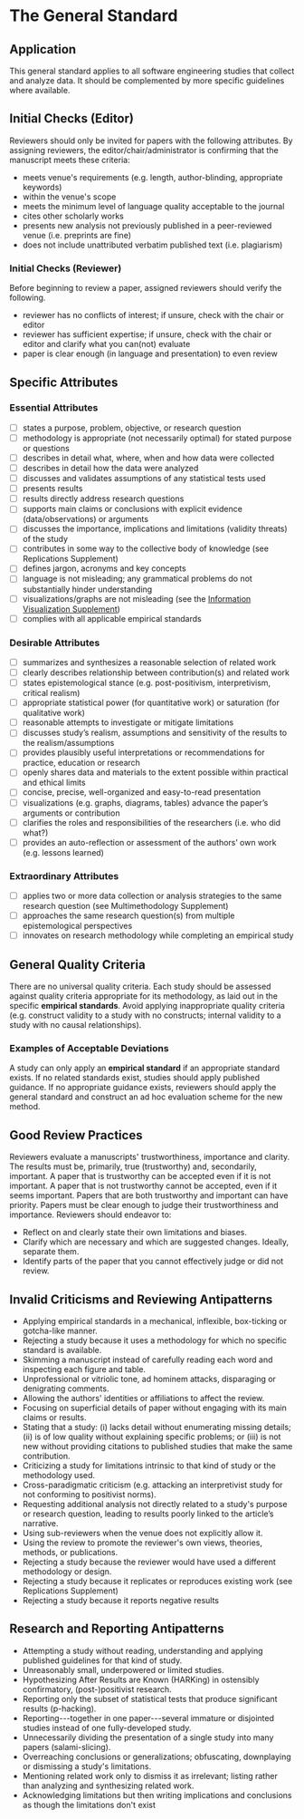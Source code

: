 # The General Standard 

<standard name = "General Standard">

## Application 

This general standard applies to all software engineering studies that
collect and analyze data. It should be complemented by more specific
guidelines where available.

## Initial Checks (Editor) 

Reviewers should only be invited for papers with the following
attributes. By assigning reviewers, the editor/chair/administrator is
confirming that the manuscript meets these criteria:
-   meets venue's requirements (e.g. length, author-blinding,
    appropriate keywords)
-   within the venue's scope
-   meets the minimum level of language quality acceptable to the
    journal
-   cites other scholarly works
-   presents new analysis not previously published in a peer-reviewed
    venue (i.e. preprints are fine)
-   does not include unattributed verbatim published text (i.e.
    plagiarism)

### Initial Checks (Reviewer)

Before beginning to review a paper, assigned reviewers should verify the
following.
-   reviewer has no conflicts of interest; if unsure, check with the
    chair or editor
-   reviewer has sufficient expertise; if unsure, check with the chair
    or editor and clarify what you can(not) evaluate
-   paper is clear enough (in language and presentation) to even review

## Specific Attributes 

### Essential Attributes 

<checklist name="Essential">

- [ ]	states a purpose, problem, objective, or research question
- [ ]	methodology is appropriate (not necessarily optimal) for stated purpose or questions
- [ ]	describes in detail what, where, when and how data were collected
- [ ]	describes in detail how the data were analyzed
- [ ]	discusses and validates assumptions of any statistical tests used
- [ ]	presents results
- [ ]	results directly address research questions
- [ ]	supports main claims or conclusions with explicit evidence (data/observations) or arguments
- [ ]	discusses the importance, implications and limitations (validity threats) of the study
- [ ]	contributes in some way to the collective body of knowledge (see Replications Supplement)
- [ ]	defines jargon, acronyms and key concepts
- [ ]	language is not misleading; any grammatical problems do not substantially hinder understanding
- [ ]	visualizations/graphs are not misleading (see the [Information Visualization Supplement](https://github.com/acmsigsoft/EmpiricalStandards/blob/development/Supplements/InformationVisualization.md))
- [ ]	complies with all applicable empirical standards

</checklist>
     
### Desirable Attributes

<checklist name="Desirable">

- [ ]	summarizes and synthesizes a reasonable selection of related work
- [ ]	clearly describes relationship between contribution(s) and related work
- [ ]	states epistemological stance (e.g. post-positivism, interpretivism, critical realism)
- [ ]	appropriate statistical power (for quantitative work) or saturation (for qualitative work)
- [ ]	reasonable attempts to investigate or mitigate limitations
- [ ]	discusses study’s realism, assumptions and sensitivity of the results to the realism/assumptions
- [ ]	provides plausibly useful interpretations or recommendations for practice, education or research
- [ ]	openly shares data and materials to the extent possible within practical and ethical limits
- [ ]	concise, precise, well-organized and easy-to-read presentation
- [ ]	visualizations (e.g. graphs, diagrams, tables) advance the paper’s arguments or contribution
- [ ]	clarifies the roles and responsibilities of the researchers (i.e. who did what?)
- [ ]	provides an auto-reflection or assessment of the authors’ own work (e.g. lessons learned)

</checklist>
     
### Extraordinary Attributes 	
<checklist name="Extraordinary">

- [ ]	applies two or more data collection or analysis strategies to the same research question (see Multimethodology Supplement)
- [ ]	approaches the same research question(s) from multiple epistemological perspectives
- [ ]	innovates on research methodology while completing an empirical study

</checklist>

## General Quality Criteria 

There are no universal quality criteria. Each study should be assessed
against quality criteria appropriate for its methodology, as laid out in
the specific **empirical standards**. Avoid applying inappropriate
quality criteria (e.g. construct validity to a study with no constructs;
internal validity to a study with no causal relationships).

### Examples of Acceptable Deviations 

A study can only apply an **empirical standard** if an appropriate
standard exists. If no related standards exist, studies should apply
published guidance. If no appropriate guidance exists, reviewers should
apply the general standard and construct an ad hoc evaluation scheme for
the new method.

## Good Review Practices 

Reviewers evaluate a manuscripts' trustworthiness, importance and
clarity. The results must be, primarily, true (trustworthy) and,
secondarily, important. A paper that is trustworthy can be accepted even
if it is not important. A paper that is not trustworthy cannot be
accepted, even if it seems important. Papers that are both trustworthy
and important can have priority. Papers must be clear enough to judge
their trustworthiness and importance. Reviewers should endeavor to:
-   Reflect on and clearly state their own limitations and biases.
-   Clarify which are necessary and which are suggested changes.
    Ideally, separate them.
-   Identify parts of the paper that you cannot effectively judge or did
    not review.

## Invalid Criticisms and Reviewing Antipatterns
-   Applying empirical standards in a mechanical, inflexible,
    box-ticking or gotcha-like manner.
-   Rejecting a study because it uses a methodology for which no
    specific standard is available.
-   Skimming a manuscript instead of carefully reading each word and
    inspecting each figure and table.
-   Unprofessional or vitriolic tone, ad hominem attacks, disparaging or
    denigrating comments.
-   Allowing the authors' identities or affiliations to affect the
    review.
-   Focusing on superficial details of paper without engaging with its
    main claims or results.
-   Stating that a study: (i) lacks detail without enumerating missing
    details; (ii) is of low quality without explaining specific
    problems; or (iii) is not new without providing citations to
    published studies that make the same contribution.
-   Criticizing a study for limitations intrinsic to that kind of study
    or the methodology used.
-   Cross-paradigmatic criticism (e.g. attacking an interpretivist study
    for not conforming to positivist norms).
-   Requesting additional analysis not directly related to a study's purpose or research question, 
    leading to results poorly linked to the article’s narrative.
-   Using sub-reviewers when the venue does not explicitly allow it.
-   Using the review to promote the reviewer\'s own views, theories,
    methods, or publications.
-   Rejecting a study because the reviewer would have used a different
    methodology or design.
-   Rejecting a study because it replicates or reproduces existing work (see Replications Supplement)
-   Rejecting a study because it reports negative results

## Research and Reporting Antipatterns
-   Attempting a study without reading, understanding and applying
    published guidelines for that kind of study.
-   Unreasonably small, underpowered or limited studies.
-   Hypothesizing After Results are Known (HARKing) in ostensibly
    confirmatory, (post-)positivist research.
-   Reporting only the subset of statistical tests that produce
    significant results (p-hacking).
-   Reporting---together in one paper---several immature or disjointed
    studies instead of one fully-developed study.
-   Unnecessarily dividing the presentation of a single study into many
    papers (salami-slicing).
-   Overreaching conclusions or generalizations; obfuscating,
    downplaying or dismissing a study's limitations.
-   Mentioning related work only to dismiss it as irrelevant; listing
    rather than analyzing and synthesizing related work.
-   Acknowledging limitations but then writing implications and
    conclusions as though the limitations don't exist

</standard>
    
